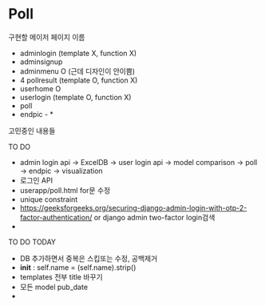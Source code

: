 # Poll

구현할 메이저 페이지 이름 
 - adminlogin (template X, function X)  
 - adminsignup 
 - adminmenu O (근데 디자인이 안이쁨)
 - 4 pollresult (template O, function X)  
 - userhome O 
 - userlogin (template O, function X)  
 - poll 
 - endpic - * 

고민중인 내용들

TO DO  
 - admin login api -> ExcelDB -> user login api -> model comparison -> poll -> endpic -> visualization 
 - 로그인 API 
 - userapp/poll.html for문 수정 
 - unique constraint 
 - https://geeksforgeeks.org/securing-django-admin-login-with-otp-2-factor-authentication/ or django admin two-factor login검색 
 - 

TO DO TODAY
 - DB 추가하면서 중복은 스킵또는 수정, 공백제거 
 - __init__ : self.name = (self.name).strip()
 - templates 전부 title 바꾸기 
 - 모든 model pub_date
 -
